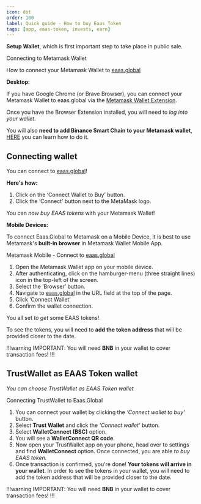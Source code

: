 ```yaml
---
icon: dot
order: 100
label: Quick guide - How to buy Eaas Token
tags: [app, eaas-token, invests, earn]
---
```


**Setup Wallet**, which is first important step to take place in public sale.
 
Connecting to Metamask Wallet
 
How to connect your Metamask Wallet to [eaas.global](https://eaas.global/)
 
**Desktop:**
 
If you have Google Chrome (or Brave Browser), you can connect your Metamask Wallet to eaas.global via the [Metamask Wallet Extension](https://metamask.io/). 


Once you have the Browser Extension installed, you will need to *log into your wallet*. 

You will also **need to add Binance Smart Chain to your Metamask wallet**, [HERE](https://academy.binance.com/en/articles/connecting-metamask-to-binance-smart-chain) you can learn how to do it. 

## Connecting wallet

You can connect to [eaas.global](https://eaas.global/)!

**Here's how:**

1. Click on the ‘Connect Wallet to Buy’ button. 
2. Click the ‘Connect’ button next to the MetaMask logo. 

You can *now buy EAAS tokens* with your Metamask Wallet!
 
**Mobile Devices:**
 
To connect Eaas.Global to Metamask on a Mobile Device, it is best to use Metamask's **built-in browser** in Metamask Wallet Mobile App.
 
Metamask Mobile - Connect to [eaas.global](https://eaas.global/)
 
1. Open the Metamask Wallet app on your mobile device. 
2. After authenticating, click on the hamburger-menu (three straight lines) icon in the top-left of the screen.
3. Select the ‘Browser’ button.
4. Navigate to [eaas.global](https://eaas.global/) in the URL field at the top of the page.
5. Click ‘Connect Wallet’
6. Confirm the wallet connection.
 
You all set *to get* some EAAS tokens!
 
To see the tokens, you will need to **add the token address** that will be provided closer to the date.

!!!warning IMPORTANT:
You will need **BNB** in your wallet to cover transaction fees!
!!!

## TrustWallet as EAAS Token wallet

*You can choose TrustWallet as EAAS Token wallet*
 
Connecting TrustWallet to Eaas.Global
 
1. You can connect your wallet by clicking the *‘Connect wallet to buy’* button.
2. Select **Trust Wallet** and click the *‘Connect wallet’* button. 
3. Select **WalletConnect (BSC)** option. 
4. You will see a **WalletConnect QR code**.
5. Now open your TrustWallet app on your phone, head over to settings and find **WalletConnect** option. Once connected, you are able *to buy EAAS token.* 
6. Once transaction is confirmed, you're done! **Your tokens will arrive in your wallet**. In order to see the tokens in your wallet, you will need to add the token address that will be provided closer to the date.

!!!warning IMPORTANT:
You will need **BNB** in your wallet to cover transaction fees!
!!!